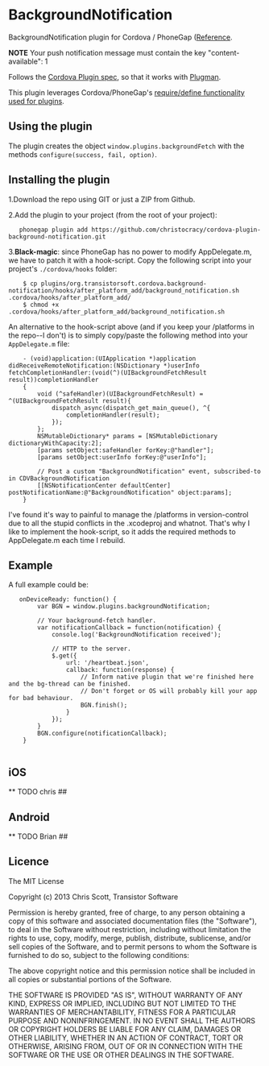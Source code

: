 BackgroundNotification
==============================

BackgroundNotification plugin for Cordova / PhoneGap ([Reference](https://developer.apple.com/library/ios/documentation/iphone/conceptual/iphoneosprogrammingguide/ManagingYourApplicationsFlow/ManagingYourApplicationsFlow.html).

**NOTE** Your push notification message must contain the key "content-available": 1

Follows the [Cordova Plugin spec](https://github.com/apache/cordova-plugman/blob/master/plugin_spec.md), so that it works with [Plugman](https://github.com/apache/cordova-plugman).

This plugin leverages Cordova/PhoneGap's [require/define functionality used for plugins](http://simonmacdonald.blogspot.ca/2012/08/so-you-wanna-write-phonegap-200-android.html). 

## Using the plugin ##
The plugin creates the object `window.plugins.backgroundFetch` with the methods `configure(success, fail, option)`. 

## Installing the plugin ##

1.Download the repo using GIT or just a ZIP from Github.

2.Add the plugin to your project (from the root of your project):

```
   phonegap plugin add https://github.com/christocracy/cordova-plugin-background-notification.git
```

3.**Black-magic**:  since PhoneGap has no power to modify AppDelegate.m, we have to patch it with a hook-script.  Copy the following script into your project's `./cordova/hooks` folder:

```
    $ cp plugins/org.transistorsoft.cordova.background-notification/hooks/after_platform_add/background_notification.sh .cordova/hooks/after_platform_add/
    $ chmod +x .cordova/hooks/after_platform_add/background_notification.sh
```

An alternative to the hook-script above (and if you keep your /platforms in the repo--I don't) is to simply copy/paste the following method into your `AppDelegate.m` file:

```
    - (void)application:(UIApplication *)application didReceiveRemoteNotification:(NSDictionary *)userInfo fetchCompletionHandler:(void(^)(UIBackgroundFetchResult result))completionHandler
    {
        void (^safeHandler)(UIBackgroundFetchResult) = ^(UIBackgroundFetchResult result){
            dispatch_async(dispatch_get_main_queue(), ^{
                completionHandler(result);
            });
        };
        NSMutableDictionary* params = [NSMutableDictionary dictionaryWithCapacity:2];
        [params setObject:safeHandler forKey:@"handler"];
        [params setObject:userInfo forKey:@"userInfo"];

        // Post a custom "BackgroundNotification" event, subscribed-to in CDVBackgroundNotification
        [[NSNotificationCenter defaultCenter] postNotificationName:@"BackgroundNotification" object:params];
    }

```

I've found it's way to painful to manage the /platforms in version-control due to all the stupid conflicts in the .xcodeproj and whatnot.  That's why I like to implement the hook-script, so it adds the required methods to AppDelegate.m each time I rebuild.

## Example ##

A full example could be:
```
   onDeviceReady: function() {
        var BGN = window.plugins.backgroundNotification;
        
        // Your background-fetch handler.
        var notificationCallback = function(notification) {
            console.log('BackgroundNotification received');

            // HTTP to the server.
            $.get({
                url: '/heartbeat.json',
                callback: function(response) {
                    // Inform native plugin that we're finished here and the bg-thread can be finished.
                    // Don't forget or OS will probably kill your app for bad behaviour.
                    BGN.finish();
                }
            });
        }
        BGN.configure(notificationCallback);
    }


```

## iOS

** TODO chris ##

## Android

** TODO Brian ##

## Licence ##

The MIT License

Copyright (c) 2013 Chris Scott, Transistor Software

Permission is hereby granted, free of charge, to any person obtaining a copy
of this software and associated documentation files (the "Software"), to deal
in the Software without restriction, including without limitation the rights
to use, copy, modify, merge, publish, distribute, sublicense, and/or sell
copies of the Software, and to permit persons to whom the Software is
furnished to do so, subject to the following conditions:

The above copyright notice and this permission notice shall be included in
all copies or substantial portions of the Software.

THE SOFTWARE IS PROVIDED "AS IS", WITHOUT WARRANTY OF ANY KIND, EXPRESS OR
IMPLIED, INCLUDING BUT NOT LIMITED TO THE WARRANTIES OF MERCHANTABILITY,
FITNESS FOR A PARTICULAR PURPOSE AND NONINFRINGEMENT. IN NO EVENT SHALL THE
AUTHORS OR COPYRIGHT HOLDERS BE LIABLE FOR ANY CLAIM, DAMAGES OR OTHER
LIABILITY, WHETHER IN AN ACTION OF CONTRACT, TORT OR OTHERWISE, ARISING FROM,
OUT OF OR IN CONNECTION WITH THE SOFTWARE OR THE USE OR OTHER DEALINGS IN
THE SOFTWARE.
